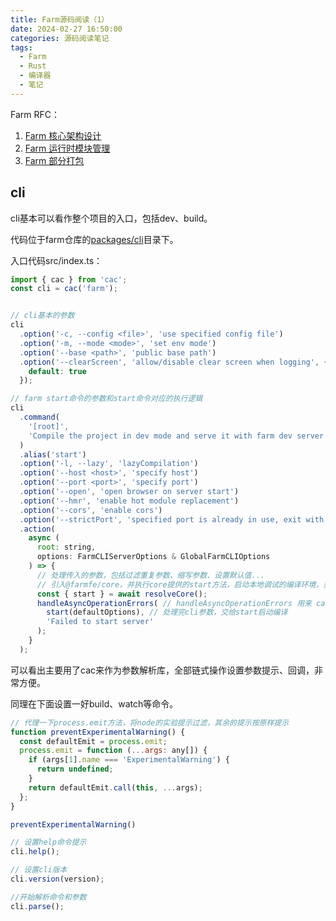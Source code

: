 ```yaml
---
title: Farm源码阅读（1）
date: 2024-02-27 16:50:00
categories: 源码阅读笔记
tags:
  - Farm
  - Rust
  - 编译器
  - 笔记
---
```


Farm RFC：

1. [Farm 核心架构设计](https://github.com/farm-fe/rfcs/blob/9fa2c57d706e13027975233b499f5852963ea762/rfcs/001-core-architecture/rfc.zh-CN.md)
2. [Farm 运行时模块管理](https://github.com/farm-fe/rfcs/blob/9fa2c57d706e13027975233b499f5852963ea762/rfcs/002-runtime-module-management/rfc.zh-CN.md)
3. [Farm 部分打包](hhttps://github.com/farm-fe/rfcs/blob/9fa2c57d706e13027975233b499f5852963ea762/rfcs/003-partial-bundling/rfc.md)

<!-- more -->

## cli

cli基本可以看作整个项目的入口，包括dev、build。

代码位于farm仓库的[packages/cli](https://github.com/farm-fe/farm/tree/main/packages/cli)目录下。

入口代码src/index.ts：

```js
import { cac } from 'cac';
const cli = cac('farm');


// cli基本的参数
cli
  .option('-c, --config <file>', 'use specified config file')
  .option('-m, --mode <mode>', 'set env mode')
  .option('--base <path>', 'public base path')
  .option('--clearScreen', 'allow/disable clear screen when logging', {
    default: true
  });

// farm start命令的参数和start命令对应的执行逻辑
cli
  .command(
    '[root]',
    'Compile the project in dev mode and serve it with farm dev server'
  )
  .alias('start')
  .option('-l, --lazy', 'lazyCompilation')
  .option('--host <host>', 'specify host')
  .option('--port <port>', 'specify port')
  .option('--open', 'open browser on server start')
  .option('--hmr', 'enable hot module replacement')
  .option('--cors', 'enable cors')
  .option('--strictPort', 'specified port is already in use, exit with error')
  .action(
    async (
      root: string,
      options: FarmCLIServerOptions & GlobalFarmCLIOptions
    ) => {
      // 处理传入的参数，包括过滤重复参数、缩写参数、设置默认值...
      // 引入@farmfe/core，并执行core提供的start方法，启动本地调试的编译环境，类似vite命令
      const { start } = await resolveCore();
      handleAsyncOperationErrors( // handleAsyncOperationErrors 用来 catch 被 reject 的 promise
        start(defaultOptions), // 处理完cli参数，交给start启动编译
        'Failed to start server'
      );
    }
  );
```

可以看出主要用了cac来作为参数解析库，全部链式操作设置参数提示、回调，非常方便。

同理在下面设置一好build、watch等命令。

```js
// 代理一下process.emit方法，将node的实验提示过滤，其余的提示按原样提示
function preventExperimentalWarning() {
  const defaultEmit = process.emit;
  process.emit = function (...args: any[]) {
    if (args[1].name === 'ExperimentalWarning') {
      return undefined;
    }
    return defaultEmit.call(this, ...args);
  };
}

preventExperimentalWarning()

// 设置help命令提示
cli.help();

// 设置cli版本
cli.version(version);

//开始解析命令和参数
cli.parse();
```



